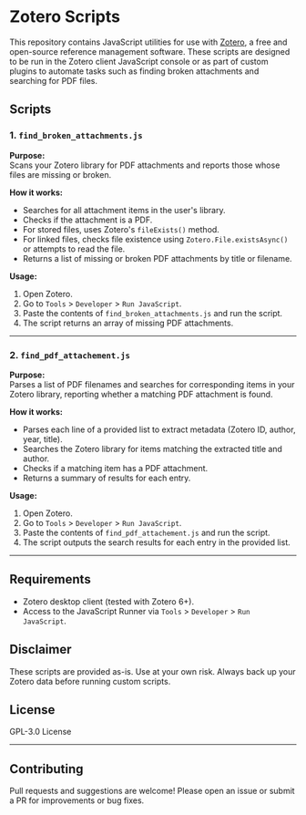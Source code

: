 # Zotero Scripts

This repository contains JavaScript utilities for use with [Zotero](https://www.zotero.org/), a free and open-source reference management software. These scripts are designed to be run in the Zotero client JavaScript console or as part of custom plugins to automate tasks such as finding broken attachments and searching for PDF files.

## Scripts

### 1. `find_broken_attachments.js`

**Purpose:**  
Scans your Zotero library for PDF attachments and reports those whose files are missing or broken.

**How it works:**
- Searches for all attachment items in the user's library.
- Checks if the attachment is a PDF.
- For stored files, uses Zotero's `fileExists()` method.
- For linked files, checks file existence using `Zotero.File.existsAsync()` or attempts to read the file.
- Returns a list of missing or broken PDF attachments by title or filename.

**Usage:**
1. Open Zotero.
2. Go to `Tools` > `Developer` > `Run JavaScript`.
3. Paste the contents of `find_broken_attachments.js` and run the script.
4. The script returns an array of missing PDF attachments.

---

### 2. `find_pdf_attachement.js`

**Purpose:**  
Parses a list of PDF filenames and searches for corresponding items in your Zotero library, reporting whether a matching PDF attachment is found.

**How it works:**
- Parses each line of a provided list to extract metadata (Zotero ID, author, year, title).
- Searches the Zotero library for items matching the extracted title and author.
- Checks if a matching item has a PDF attachment.
- Returns a summary of results for each entry.

**Usage:**
1. Open Zotero.
2. Go to `Tools` > `Developer` > `Run JavaScript`.
3. Paste the contents of `find_pdf_attachement.js` and run the script.
4. The script outputs the search results for each entry in the provided list.

---

## Requirements

- Zotero desktop client (tested with Zotero 6+).
- Access to the JavaScript Runner via `Tools` > `Developer` > `Run JavaScript`.

## Disclaimer

These scripts are provided as-is. Use at your own risk. Always back up your Zotero data before running custom scripts.

## License

GPL-3.0 License

---

## Contributing

Pull requests and suggestions are welcome! Please open an issue or submit a PR for improvements or bug fixes.

